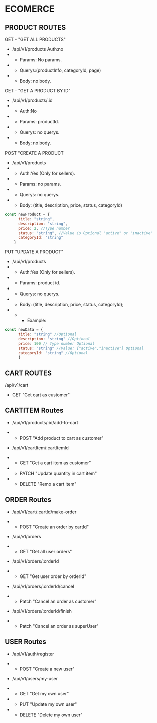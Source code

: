 # ECOMERCE

## PRODUCT ROUTES

GET - "GET ALL PRODUCTS"
- /api/v1/products
      Auth:no 
- - Params: No params.
- - Querys:(productInfo, categoryId, page) 
- - Body: no body. 

GET - "GET A PRODUCT BY ID"
- /api/v1/products/:id
- - Auth:No
- - Params: productId.
- - Querys: no querys.
- - Body: no body.

POST "CREATE A PRODUCT
- /api/v1/products
- - Auth:Yes (Only for sellers).
- - Params: no params.
- - Querys: no querys.
- - Body: (title, description, price, status, categoryId)
```javascript
const newProduct = {
      title: "string",
      description: "string",
      price: 2, //Type number
      status: "string", //Value is Optional "active" or "inactive"
      categoryId: "string"
    }
```
PUT "UPDATE A PRODUCT"
- /api/v1/products
- - Auth:Yes (Only for sellers).
- - Params: product id.
- - Querys: no querys.
- - Body: (title, description, price, status, categoryId);
- - - Example:
 
```javascript
const newData = {
      title: "string" //Optional
      description: "string" //Optional
      price: 100 // Type number Optional
      status: "string" //Value: ["active","inactive"] Optional
      categoryId: "string" //Optional
      }
```
## CART ROUTES

/api/v1/cart
- GET "Get cart as customer"

## CARTITEM Routes

- /api/v1/products/:id/add-to-cart
- - POST "Add product to cart as customer"

- /api/v1/cartItem/:cartItemId
- - GET "Get a cart item as customer"
- - PATCH "Update quantity in cart item"
- - DELETE "Remo a cart item"

## ORDER Routes

- /api/v1/cart/:cartId/make-order
- - POST "Create an order by cartId"

- /api/v1/orders
- - GET "Get all user orders"

- /api/v1/orders/:orderId
- - GET "Get user order by orderId"

- /api/v1/orders/:orderId/cancel
- - Patch "Cancel an order as customer"

- /api/v1/orders/:orderId/finish
- - Patch "Cancel an order as superUser"

## USER Routes

- /api/v1/auth/register
- - POST "Create a new user"

- /api/v1/users/my-user
- - GET "Get my own user"
- - PUT "Update my own user"
- - DELETE "Delete my own user"


